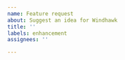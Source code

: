 ```yaml
---
name: Feature request
about: Suggest an idea for Windhawk
title: ''
labels: enhancement
assignees: ''

---
```




